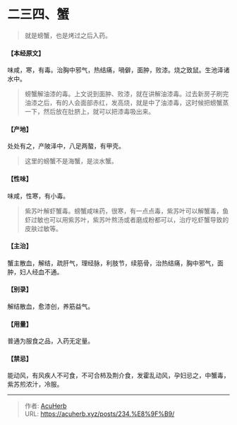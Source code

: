 # 二三四、蟹


> 就是螃蟹，也是烤过之后入药。

#### 【本经原文】
味咸，寒，有毒。治胸中邪气，热结痛，喎僻，面肿，败漆。烧之致鼠。生池泽诸水中。

> 螃蟹解油漆的毒。上文说到面肿、败漆，就在讲解油漆毒。过去新房子刷完油漆之后，有的人会面部赤红，发高烧，就是中了油漆毒，这时候把螃蟹蒸一下，然后放在肚脐上，就可以把漆毒吸出来。

#### 【产地】
处处有之，产陂泽中，八足两螯，有甲壳。

> 这里的螃蟹不是海蟹，是淡水蟹。

#### 【性味】
味咸，性寒，有小毒。

> 紫苏叶解虾蟹毒。螃蟹咸味药，很寒，有一点点毒，紫苏叶可以解蟹毒，鱼虾过敏也可以用紫苏叶，紫苏叶熬汤或者磨成粉都可以，治疗吃虾蟹导致的皮肤过敏等。

#### 【主治】
蟹主散血，解结，疏肝气，理经脉，利肢节，续筋骨，治热结痛，胸中邪气，面肿，妇人经血不通。
#### 【别录】
解结散血，愈漆创，养筋益气。
#### 【用量】
普通为服食之品，入药无定量。
#### 【禁忌】
能动风，有风疾人不可食，不可合柿及荆介食，发霍乱动风，孕妇忌之，中蟹毒，紫苏煎浓汁，冷服。

---

> 作者: [AcuHerb](https://acuherb.xyz)  
> URL: https://acuherb.xyz/posts/234.%E8%9F%B9/  

